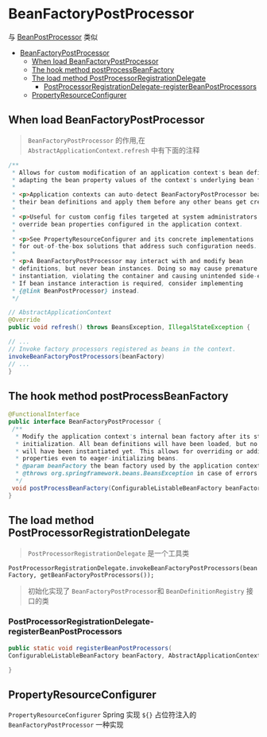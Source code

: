 # BeanFactoryPostProcessor

与 [BeanPostProcessor](./spring-bean-post-processor.md) 类似

- [BeanFactoryPostProcessor](#beanfactorypostprocessor)
  - [When load BeanFactoryPostProcessor](#when-load-beanfactorypostprocessor)
  - [The hook method postProcessBeanFactory](#the-hook-method-postprocessbeanfactory)
  - [The load method PostProcessorRegistrationDelegate](#the-load-method-postprocessorregistrationdelegate)
    - [PostProcessorRegistrationDelegate-registerBeanPostProcessors](#postprocessorregistrationdelegate-registerbeanpostprocessors)
  - [PropertyResourceConfigurer](#propertyresourceconfigurer)

## When load BeanFactoryPostProcessor

> `BeanFactoryPostProcessor` 的作用,在 `AbstractApplicationContext.refresh` 中有下面的注释

```java
/**
 * Allows for custom modification of an application context's bean definitions,
 * adapting the bean property values of the context's underlying bean factory.
 *
 * <p>Application contexts can auto-detect BeanFactoryPostProcessor beans in
 * their bean definitions and apply them before any other beans get created.
 *
 * <p>Useful for custom config files targeted at system administrators that
 * override bean properties configured in the application context.
 *
 * <p>See PropertyResourceConfigurer and its concrete implementations
 * for out-of-the-box solutions that address such configuration needs.
 *
 * <p>A BeanFactoryPostProcessor may interact with and modify bean
 * definitions, but never bean instances. Doing so may cause premature bean
 * instantiation, violating the container and causing unintended side-effects.
 * If bean instance interaction is required, consider implementing
 * {@link BeanPostProcessor} instead.
 */
```

```java
// AbstractApplicationContext
@Override
public void refresh() throws BeansException, IllegalStateException {

// ...
// Invoke factory processors registered as beans in the context.
invokeBeanFactoryPostProcessors(beanFactory)
// ...
}
```

## The hook method postProcessBeanFactory

```java
@FunctionalInterface
public interface BeanFactoryPostProcessor {
 /**
  * Modify the application context's internal bean factory after its standard
  * initialization. All bean definitions will have been loaded, but no beans
  * will have been instantiated yet. This allows for overriding or adding
  * properties even to eager-initializing beans.
  * @param beanFactory the bean factory used by the application context
  * @throws org.springframework.beans.BeansException in case of errors
  */
 void postProcessBeanFactory(ConfigurableListableBeanFactory beanFactory) throws BeansException;
}
```

## The load method PostProcessorRegistrationDelegate

> `PostProcessorRegistrationDelegate` 是一个工具类

`PostProcessorRegistrationDelegate.invokeBeanFactoryPostProcessors(beanFactory, getBeanFactoryPostProcessors());`

> 初始化实现了 `BeanFactoryPostProcessor`和 `BeanDefinitionRegistry` 接口的类

### PostProcessorRegistrationDelegate-registerBeanPostProcessors

```java
public static void registerBeanPostProcessors(
ConfigurableListableBeanFactory beanFactory, AbstractApplicationContext applicationContext) {

}
```

## PropertyResourceConfigurer

`PropertyResourceConfigurer` Spring 实现 `${}` 占位符注入的 `BeanFactoryPostProcessor` 一种实现
